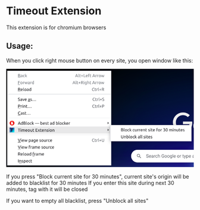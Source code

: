 # Timeout Extension

This extension is for chromium browsers

## Usage:

When you click right mouse button on every site, you open window like this:

![window example](./example.png)

If you press "Block current site for 30 minutes", current site's origin will be added to blacklist for 30 minutes
If you enter this site during next 30 minutes, tag with it will be closed

If you want to empty all blacklist, press "Unblock all sites"